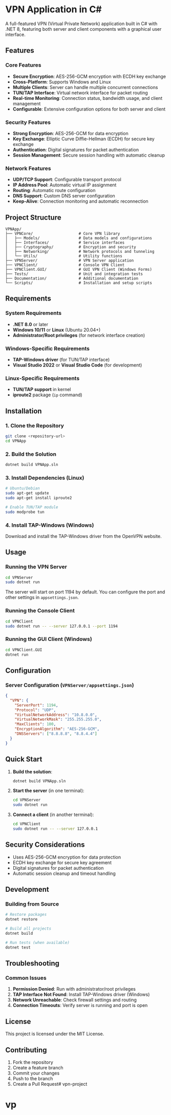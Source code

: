 # VPN Application in C#

A full-featured VPN (Virtual Private Network) application built in C# with .NET 8, featuring both server and client components with a graphical user interface.

## Features

### Core Features
- **Secure Encryption**: AES-256-GCM encryption with ECDH key exchange
- **Cross-Platform**: Supports Windows and Linux
- **Multiple Clients**: Server can handle multiple concurrent connections
- **TUN/TAP Interface**: Virtual network interface for packet routing
- **Real-time Monitoring**: Connection status, bandwidth usage, and client management
- **Configurable**: Extensive configuration options for both server and client

### Security Features
- **Strong Encryption**: AES-256-GCM for data encryption
- **Key Exchange**: Elliptic Curve Diffie-Hellman (ECDH) for secure key exchange
- **Authentication**: Digital signatures for packet authentication
- **Session Management**: Secure session handling with automatic cleanup

### Network Features
- **UDP/TCP Support**: Configurable transport protocol
- **IP Address Pool**: Automatic virtual IP assignment
- **Routing**: Automatic route configuration
- **DNS Support**: Custom DNS server configuration
- **Keep-Alive**: Connection monitoring and automatic reconnection

## Project Structure

```
VPNApp/
├── VPNCore/                    # Core VPN library
│   ├── Models/                 # Data models and configurations
│   ├── Interfaces/             # Service interfaces
│   ├── Cryptography/           # Encryption and security
│   ├── Networking/             # Network protocols and tunneling
│   └── Utils/                  # Utility functions
├── VPNServer/                  # VPN Server application
├── VPNClient/                  # Console VPN Client
├── VPNClient.GUI/              # GUI VPN Client (Windows Forms)
├── Tests/                      # Unit and integration tests
├── Documentation/              # Additional documentation
└── Scripts/                    # Installation and setup scripts
```

## Requirements

### System Requirements
- **.NET 8.0** or later
- **Windows 10/11** or **Linux** (Ubuntu 20.04+)
- **Administrator/Root privileges** (for network interface creation)

### Windows-Specific Requirements
- **TAP-Windows driver** (for TUN/TAP interface)
- **Visual Studio 2022** or **Visual Studio Code** (for development)

### Linux-Specific Requirements
- **TUN/TAP support** in kernel
- **iproute2** package (`ip` command)

## Installation

### 1. Clone the Repository
```bash
git clone <repository-url>
cd VPNApp
```

### 2. Build the Solution
```bash
dotnet build VPNApp.sln
```

### 3. Install Dependencies (Linux)
```bash
# Ubuntu/Debian
sudo apt-get update
sudo apt-get install iproute2

# Enable TUN/TAP module
sudo modprobe tun
```

### 4. Install TAP-Windows (Windows)
Download and install the TAP-Windows driver from the OpenVPN website.

## Usage

### Running the VPN Server

```bash
cd VPNServer
sudo dotnet run
```

The server will start on port 1194 by default. You can configure the port and other settings in `appsettings.json`.

### Running the Console Client

```bash
cd VPNClient
sudo dotnet run -- --server 127.0.0.1 --port 1194
```

### Running the GUI Client (Windows)

```bash
cd VPNClient.GUI
dotnet run
```

## Configuration

### Server Configuration (`VPNServer/appsettings.json`)

```json
{
  "VPN": {
    "ServerPort": 1194,
    "Protocol": "UDP",
    "VirtualNetworkAddress": "10.8.0.0",
    "VirtualNetworkMask": "255.255.255.0",
    "MaxClients": 100,
    "EncryptionAlgorithm": "AES-256-GCM",
    "DNSServers": ["8.8.8.8", "8.8.4.4"]
  }
}
```

## Quick Start

1. **Build the solution**:
   ```bash
   dotnet build VPNApp.sln
   ```

2. **Start the server** (in one terminal):
   ```bash
   cd VPNServer
   sudo dotnet run
   ```

3. **Connect a client** (in another terminal):
   ```bash
   cd VPNClient
   sudo dotnet run -- --server 127.0.0.1
   ```

## Security Considerations

- Uses AES-256-GCM encryption for data protection
- ECDH key exchange for secure key agreement
- Digital signatures for packet authentication
- Automatic session cleanup and timeout handling

## Development

### Building from Source

```bash
# Restore packages
dotnet restore

# Build all projects
dotnet build

# Run tests (when available)
dotnet test
```

## Troubleshooting

### Common Issues

1. **Permission Denied**: Run with administrator/root privileges
2. **TAP Interface Not Found**: Install TAP-Windows driver (Windows)
3. **Network Unreachable**: Check firewall settings and routing
4. **Connection Timeouts**: Verify server is running and port is open

## License

This project is licensed under the MIT License.

## Contributing

1. Fork the repository
2. Create a feature branch
3. Commit your changes
4. Push to the branch
5. Create a Pull Request# vpn-project
# vp
